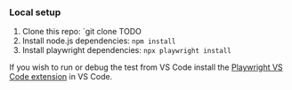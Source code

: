 ### Local setup

1. Clone this repo:
   `git clone TODO
2. Install node.js dependencies:
   `npm install`
3. Install playwright dependencies:
   `npx playwright install`

If you wish to run or debug the test from VS Code install the [Playwright VS Code extension](https://marketplace.visualstudio.com/items?itemName=ms-playwright.playwright) in VS Code.

